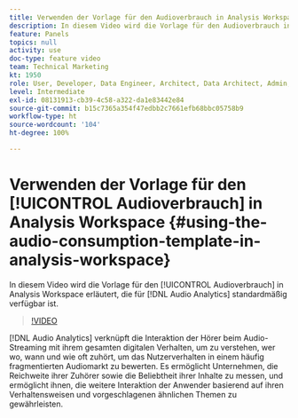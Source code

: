 ```yaml
---
title: Verwenden der Vorlage für den Audioverbrauch in Analysis Workspace
description: In diesem Video wird die Vorlage für den Audioverbrauch in Analysis Workspace erläutert, die für Audio Analytics standardmäßig verfügbar ist.
feature: Panels
topics: null
activity: use
doc-type: feature video
team: Technical Marketing
kt: 1950
role: User, Developer, Data Engineer, Architect, Data Architect, Admin, Leader
level: Intermediate
exl-id: 08131913-cb39-4c58-a322-da1e83442e84
source-git-commit: b15c7365a354f47edbb2c7661efb68bbc05758b9
workflow-type: ht
source-wordcount: '104'
ht-degree: 100%

---
```


# Verwenden der Vorlage für den [!UICONTROL Audioverbrauch] in Analysis Workspace {#using-the-audio-consumption-template-in-analysis-workspace}

In diesem Video wird die Vorlage für den [!UICONTROL Audioverbrauch] in Analysis Workspace erläutert, die für [!DNL Audio Analytics] standardmäßig verfügbar ist.

>[!VIDEO](https://video.tv.adobe.com/v/23901/?quality=12)

[!DNL Audio Analytics] verknüpft die Interaktion der Hörer beim Audio-Streaming mit ihrem gesamten digitalen Verhalten, um zu verstehen, wer wo, wann und wie oft zuhört, um das Nutzerverhalten in einem häufig fragmentierten Audiomarkt zu bewerten. Es ermöglicht Unternehmen, die Reichweite ihrer Zuhörer sowie die Beliebtheit ihrer Inhalte zu messen, und ermöglicht ihnen, die weitere Interaktion der Anwender basierend auf ihren Verhaltensweisen und vorgeschlagenen ähnlichen Themen zu gewährleisten.
